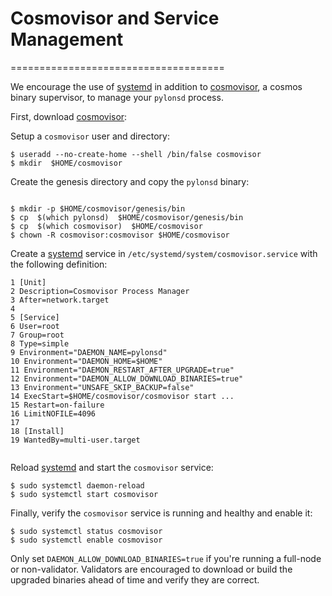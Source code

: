 # Cosmovisor and Service Management

=====================================

We encourage the use of [systemd](https://systemd.io) in addition to [cosmovisor](https://docs.cosmos.network/master/run-node/cosmovisor.html), a cosmos binary supervisor, to manage your `pylonsd` process.

First, download [cosmovisor](https://docs.cosmos.network/master/run-node/cosmovisor.html):


Setup a `cosmovisor` user and directory:

```
$ useradd --no-create-home --shell /bin/false cosmovisor
$ mkdir  $HOME/cosmovisor

```

Create the genesis directory and copy the `pylonsd` binary:

```

$ mkdir -p $HOME/cosmovisor/genesis/bin
$ cp  $(which pylonsd)  $HOME/cosmovisor/genesis/bin
$ cp  $(which cosmovisor)  $HOME/cosmovisor
$ chown -R cosmovisor:cosmovisor $HOME/cosmovisor

```

Create a [systemd](https://systemd.io) service in `/etc/systemd/system/cosmovisor.service` with the following definition:


```
1 [Unit]
2 Description=Cosmovisor Process Manager
3 After=network.target
4
5 [Service]
6 User=root
7 Group=root
8 Type=simple
9 Environment="DAEMON_NAME=pylonsd"
10 Environment="DAEMON_HOME=$HOME"
11 Environment="DAEMON_RESTART_AFTER_UPGRADE=true"
12 Environment="DAEMON_ALLOW_DOWNLOAD_BINARIES=true"
13 Environment="UNSAFE_SKIP_BACKUP=false"
14 ExecStart=$HOME/cosmovisor/cosmovisor start ...
15 Restart=on-failure
16 LimitNOFILE=4096
17
18 [Install]
19 WantedBy=multi-user.target


```
Reload [systemd](https://systemd.io) and start the `cosmovisor` service:


```
$ sudo systemctl daemon-reload
$ sudo systemctl start cosmovisor
```


Finally, verify the `cosmovisor` service is running and healthy and enable it:


```
$ sudo systemctl status cosmovisor
$ sudo systemctl enable cosmovisor
```


Only set `DAEMON_ALLOW_DOWNLOAD_BINARIES=true` if you're running a full-node or non-validator. Validators are encouraged to download or build the upgraded binaries ahead of time and verify they are correct.
